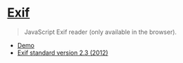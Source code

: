 # [Exif](https://github.com/fengyuanchen/exif)

> JavaScript Exif reader (only available in the browser).

- [Demo](http://fengyuanchen.github.io/exif)
- [Exif standard version 2.3 (2012)](http://www.cipa.jp/std/documents/e/DC-008-2012_E.pdf)
